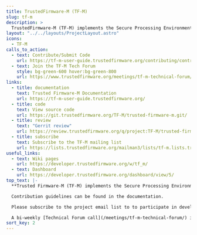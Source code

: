 ```yaml
---
title: TrustedFirmware-M (TF-M)
slug: tf-m
description: >
  TrustedFirmware-M (TF-M) implements the Secure Processing Environment (SPE) for Armv8-M, Armv8.1-M architectures or dual-core platforms.
layout: "../../layouts/ProjectLayout.astro"
icons:
  - TF-M
calls_to_action:
  - text: Contribute/Submit Code
    url: https://tf-m-user-guide.trustedfirmware.org/contributing/contributing_process.html
  - text: Join the TF-M Tech Forum
    style: bg-green-600 hover:bg-green-800
    url: https://www.trustedfirmware.org/meetings/tf-m-technical-forum/
links:
  - title: documentation
    text: Trusted Firmware-M Documentation
    url: https://tf-m-user-guide.trustedfirmware.org/
  - title: code
    text: View source code
    url: https://git.trustedfirmware.org/TF-M/trusted-firmware-m.git/
  - title: review
    text: "Gerrit review"
    url: https://review.trustedfirmware.org/q/project:TF-M/trusted-firmware-m
  - title: subscribe
    text: Subscribe to the TF-M mailing list
    url: https://lists.trustedfirmware.org/mailman3/lists/tf-m.lists.trustedfirmware.org/
useful_links:
  - text: Wiki pages
    url: https://developer.trustedfirmware.org/w/tf_m/
  - text: Dashboard
    url: https://developer.trustedfirmware.org/dashboard/view/5/
top_text: |-
  **Trusted Firmware-M (TF-M) implements the Secure Processing Environment (SPE) for Armv8-M, Armv8.1-M architectures (e.g. the Cortex-M33, Cortex-M23, Cortex-M55, Cortex-M85 processors) or dual-core platforms. It is the platform security architecture reference implementation aligning with PSA Certified guidelines, enabling chips, Real Time Operating Systems and devices to become PSA Certified.**

  Contribution guidelines can be found in the documentation.

  Please subscribe to the project email list to to participate in development discussions.

  A bi-weekly [Technical Forum call](/meetings/tf-m-technical-forum/) is held to discuss technical subjects.
sort_key: 2
---
```

